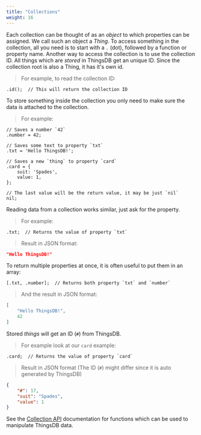 ```yaml
---
title: "Collections"
weight: 16
---
```


Each collection can be thought of as an *object* to which properties can be
assigned. We call such an object a *Thing*. To access something in the collection, all you need
is to start with a `.` (dot), followed by a function or property name. Another way to access
the collection is to use the collection ID. All things which are *stored* in
ThingsDB get an unique ID. Since the collection root is also a Thing, it has it's own
id.

> For example, to read the collection ID:

```thingsdb,should_pass
.id();  // This will return the collection ID
```

To store something inside the collection you only need to make sure the data is attached to the collection.

> For example:

```thingsdb,should_pass
// Saves a number `42`
.number = 42;

// Saves some text to property `txt`
.txt = 'Hello ThingsDB!';

// Saves a new `thing` to property `card`
.card = {
    suit: 'Spades',
    value: 1,
};

// The last value will be the return value, it may be just `nil`
nil;
```

Reading data from a collection works similar, just ask for the property.

>For example:

```thingsdb,syntax_only
.txt;  // Returns the value of property `txt`
```

> Result in JSON format:

```json
"Hello ThingsDB!"
```

To return multiple properties at once, it is often useful to put them in an array:

```thingsdb,syntax_only
[.txt, .number];  // Returns both property `txt` and `number`
```

> And the result in JSON format:

```json
[
    "Hello ThingsDB!",
    42
]
```

Stored *things* will get an ID (`#`) from ThingsDB.

> For example look at our `card` example:

```thingsdb,syntax_only
.card;  // Returns the value of property `card`
```

> Result in JSON format (The ID (`#`) might differ since it is auto generated by ThingsDB)

```json
{
    "#": 17,
    "suit": "Spades",
    "value": 1
}
```

See the [Collection API](../../collection-api) documentation for functions which can be used to manipulate ThingsDB data.